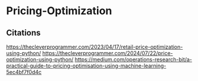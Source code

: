 # Pricing-Optimization




















## Citations
https://thecleverprogrammer.com/2023/04/17/retail-price-optimization-using-python/
https://thecleverprogrammer.com/2024/07/22/price-optimization-using-python/
https://medium.com/operations-research-bit/a-practical-guide-to-pricing-optimisation-using-machine-learning-5ec4bf7f0d4c

